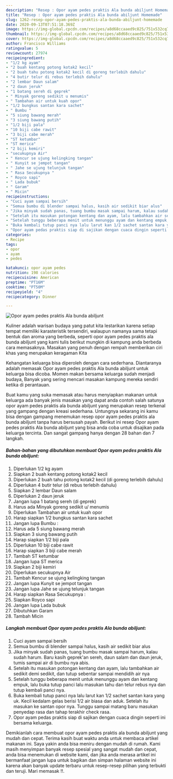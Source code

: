 ```yaml
---
description: "Resep : Opor ayam pedes praktis Ala bunda abiljunt Homemade"
title: "Resep : Opor ayam pedes praktis Ala bunda abiljunt Homemade"
slug: 1262-resep-opor-ayam-pedes-praktis-ala-bunda-abiljunt-homemade
date: 2020-09-13T07:51:18.369Z
image: https://img-global.cpcdn.com/recipes/a8d68ccaaed9c825/751x532cq70/opor-ayam-pedes-praktis-ala-bunda-abiljunt-foto-resep-utama.jpg
thumbnail: https://img-global.cpcdn.com/recipes/a8d68ccaaed9c825/751x532cq70/opor-ayam-pedes-praktis-ala-bunda-abiljunt-foto-resep-utama.jpg
cover: https://img-global.cpcdn.com/recipes/a8d68ccaaed9c825/751x532cq70/opor-ayam-pedes-praktis-ala-bunda-abiljunt-foto-resep-utama.jpg
author: Francisco Williams
ratingvalue: 5
reviewcount: 27974
recipeingredient:
- "1/2 kg ayam"
- "2 buah kentang potong kotak2 kecil"
- "2 buah tahu potong kotak2 kecil di goreng terlebih dahulu"
- "4 butir telur di rebus terlebih dahulu"
- "2 lembar Daun salam"
- "2 daun jeruk"
- "1 batang sereh di geprek"
- " Minyak goreng sedikit u menumis"
- " Tambahan air untuk kuah opor"
- "1/2 bungkus santan kara sachet"
- " Bumbu "
- "5 siung bawang merah"
- "3 siung bawang putih"
- "1/2 biji pala"
- "10 biji cabe rawit"
- "3 biji cabe merah"
- "ST ketumbar"
- "ST merica"
- "2 biji kemiri"
- "secukupnya Air"
- " Kencur se ujung kelingking tangan"
- " Kunyit se jempot tangan"
- " Jahe se ujung telunjuk tangan"
- " Rasa Secukupnya "
- " Royco sapi"
- " Lada bubuk"
- " Garam"
- " Micin"
recipeinstructions:
- "Cuci ayam sampai bersih"
- "Semua bumbu di blender sampai halus, kasih air sedikit biar alus"
- "Jika minyak sudah panas, tuang bumbu masak sampai harum, kalau sudah harum. Baru kasih geprek&#39;an sereh, daun salam dan daun jeruk, tumis sampai air di bumbu nya abis."
- "Setelah itu masukan potongan kentang dan ayam, lalu tambahkan air sedikit demi sedikit, dan tutup sebentar sampai mendidih air nya"
- "Setelah tunggu beberapa menit untuk menunggu ayam dan kentang empuk, lalu buka tutup panci lalu masukan tahu dan telur rebus nya dan tutup kembali panci nya."
- "Buka kembali tutup panci nya lalu larut kan 1/2 sachet santan kara yang uk. Kecil kedalam gelas berisi 1/2 air biasa dan aduk. Setelah itu masukan ke santan opor nya. Tunggu sampai matang baru masukan penyedap rasa dan tahap terakhir check rasa."
- "Opor ayam pedas praktis siap di sajikan dengan cuaca dingin seperti ini bersama keluarga."
categories:
- Recipe
tags:
- opor
- ayam
- pedes

katakunci: opor ayam pedes 
nutrition: 198 calories
recipecuisine: American
preptime: "PT16M"
cooktime: "PT50M"
recipeyield: "4"
recipecategory: Dinner

---
```



![Opor ayam pedes praktis Ala bunda abiljunt](https://img-global.cpcdn.com/recipes/a8d68ccaaed9c825/751x532cq70/opor-ayam-pedes-praktis-ala-bunda-abiljunt-foto-resep-utama.jpg)

Kuliner adalah warisan budaya yang patut kita lestarikan karena setiap tempat memiliki karasteristik tersendiri, walaupun namanya sama tetapi bentuk dan aroma yang berbeda, seperti opor ayam pedes praktis ala bunda abiljunt yang kami tulis berikut mungkin di kampung anda berbeda cara memasaknya. Masakan yang penuh dengan rempah memberikan ciri khas yang merupakan keragaman Kita

Kehangatan keluarga bisa diperoleh dengan cara sederhana. Diantaranya adalah memasak Opor ayam pedes praktis Ala bunda abiljunt untuk keluarga bisa dicoba. Momen makan bersama keluarga sudah menjadi budaya, Banyak yang sering mencari masakan kampung mereka sendiri ketika di perantauan.



Buat kamu yang suka memasak atau harus menyiapkan makanan untuk keluarga ada banyak jenis masakan yang dapat anda contoh salah satunya opor ayam pedes praktis ala bunda abiljunt yang merupakan resep terkenal yang gampang dengan kreasi sederhana. Untungnya sekarang ini kamu bisa dengan gampang menemukan resep opor ayam pedes praktis ala bunda abiljunt tanpa harus bersusah payah.
Berikut ini resep Opor ayam pedes praktis Ala bunda abiljunt yang bisa anda coba untuk disajikan pada keluarga tercinta. Dan sangat gampang hanya dengan 28 bahan dan 7 langkah.


<!--inarticleads1-->

##### Bahan-bahan yang dibutuhkan membuat Opor ayam pedes praktis Ala bunda abiljunt:

1. Diperlukan 1/2 kg ayam
1. Siapkan 2 buah kentang potong kotak2 kecil
1. Diperlukan 2 buah tahu potong kotak2 kecil (di goreng terlebih dahulu)
1. Diperlukan 4 butir telur (di rebus terlebih dahulu)
1. Siapkan 2 lembar Daun salam
1. Diperlukan 2 daun jeruk
1. Jangan lupa 1 batang sereh (di geprek)
1. Harus ada  Minyak goreng sedikit u/ menumis
1. Diperlukan  Tambahan air untuk kuah opor
1. Harap siapkan 1/2 bungkus santan kara sachet
1. Jangan lupa  Bumbu :
1. Harus ada 5 siung bawang merah
1. Siapkan 3 siung bawang putih
1. Harap siapkan 1/2 biji pala
1. Diperlukan 10 biji cabe rawit
1. Harap siapkan 3 biji cabe merah
1. Tambah ST ketumbar
1. Jangan lupa ST merica
1. Siapkan 2 biji kemiri
1. Diperlukan secukupnya Air
1. Tambah  Kencur se ujung kelingking tangan
1. Jangan lupa  Kunyit se jempot tangan
1. Jangan lupa  Jahe se ujung telunjuk tangan
1. Harap siapkan  Rasa Secukupnya :
1. Siapkan  Royco sapi
1. Jangan lupa  Lada bubuk
1. Dibutuhkan  Garam
1. Tambah  Micin




<!--inarticleads2-->

##### Langkah membuat  Opor ayam pedes praktis Ala bunda abiljunt:

1. Cuci ayam sampai bersih
1. Semua bumbu di blender sampai halus, kasih air sedikit biar alus
1. Jika minyak sudah panas, tuang bumbu masak sampai harum, kalau sudah harum. Baru kasih geprek&#39;an sereh, daun salam dan daun jeruk, tumis sampai air di bumbu nya abis.
1. Setelah itu masukan potongan kentang dan ayam, lalu tambahkan air sedikit demi sedikit, dan tutup sebentar sampai mendidih air nya
1. Setelah tunggu beberapa menit untuk menunggu ayam dan kentang empuk, lalu buka tutup panci lalu masukan tahu dan telur rebus nya dan tutup kembali panci nya.
1. Buka kembali tutup panci nya lalu larut kan 1/2 sachet santan kara yang uk. Kecil kedalam gelas berisi 1/2 air biasa dan aduk. Setelah itu masukan ke santan opor nya. Tunggu sampai matang baru masukan penyedap rasa dan tahap terakhir check rasa.
1. Opor ayam pedas praktis siap di sajikan dengan cuaca dingin seperti ini bersama keluarga.




Demikianlah cara membuat opor ayam pedes praktis ala bunda abiljunt yang mudah dan cepat. Terima kasih buat waktu anda untuk membaca artikel makanan ini. Saya yakin anda bisa meniru dengan mudah di rumah. Kami masih menyimpan banyak resep spesial yang sangat mudah dan cepat, anda bisa menemukan di website kami, dan jika anda merasa artikel ini bermanfaat jangan lupa untuk bagikan dan simpan halaman website ini karena akan banyak update terbaru untuk resep-resep pilihan yang terbukti dan teruji. Mari memasak !!. 
